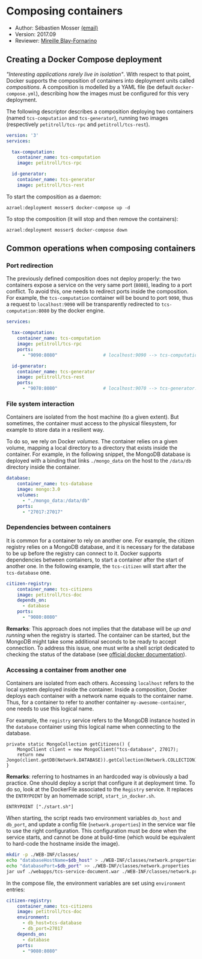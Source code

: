 # Composing containers

  * Author: Sébastien Mosser [(email)](mosser@i3s.unice.fr)
  * Version: 2017.09
  * Reviewer: [Mireille Blay-Fornarino](blay@i3s.unice.fr)

  
  
## Creating a Docker Compose deployment

_"Interesting applications rarely live in isolation"_. With respect to that point, Docker supports the composition of containers into deployment units called _compositions_. A composition is modelled by a YAML file (be default `docker-compose.yml`), describing how the images must be configured for this very deployment.

The following descriptor describes a composition deploying two containers (named `tcs-computation` and `tcs-generator`), running two images (respectively `petitroll/tcs-rpc` and `petitroll/tcs-rest`).

```yaml
version: '3'
services:

  tax-computation:                
    container_name: tcs-computation
    image: petitroll/tcs-rpc

  id-generator:                   
    container_name: tcs-generator
    image: petitroll/tcs-rest
```

To start the composition as a daemon:

```
azrael:deployment mosser$ docker-compose up -d
```

To stop the composition (it will stop and then remove the containers):

```
azrael:deployment mosser$ docker-compose down

```

## Common operations when composing containers

### Port redirection

The previously defined composition does not deploy properly: the two containers expose a service on the very same port (`8080`), leading to a port conflict. To avoid this, one needs to redirect ports inside the composition. For example, the `tcs-computation` container will be bound to port `9090`, thus a request to `localhost:9090` will be transparently redirected to `tcs-computation:8080` by the docker engine. 

```yaml
services:

  tax-computation:                
    container_name: tcs-computation
    image: petitroll/tcs-rpc
    ports:
      - "9090:8080"					# localhost:9090 --> tcs-computation:8080

  id-generator:                   
    container_name: tcs-generator
    image: petitroll/tcs-rest
    ports:
      - "9070:8080"					# localhost:9070 --> tcs-generator:8080
```

### File system interaction

Containers are isolated from the host machine (to a given extent). But sometimes, the container must access to the physical filesystem, for example to store data in a resilient way.  

To do so, we rely on Docker _volumes_. The container relies on a given volume, mapping a local directory to a directory that exists inside the container. For example, in the following snippet, the MongoDB database is deployed with a binding that links `./mongo_data` on the host to the `/data/db` directory inside the container.

```yaml
database:
    container_name: tcs-database
    image: mongo:3.0
    volumes:
      - "./mongo_data:/data/db"
    ports:
      - "27017:27017"
```

### Dependencies between containers

It is common for a container to rely on another one. For example, the citizen registry relies on a MongoDB database, and it is necessary for the database to be up before the registry can connect to it. Docker supports dependencies between containers, to start a container after the start of another one. In the following example, the `tcs-citizen` will start after the `tcs-database` one.

```yaml
citizen-registry:              
    container_name: tcs-citizens
    image: petitroll/tcs-doc
    depends_on:
      - database
    ports:
      - "9080:8080"
```

__Remarks__: This approach does not implies that the database will be _up and running_ when the registry is started. The container can be started, but the MongoDB might take some additional seconds to be ready to accept connection. To address this issue, one must write a shell script dedicated to checking the status of the database (see [official docker documentation](https://docs.docker.com/compose/startup-order/)).

### Accessing a container from another one

Containers are isolated from each others. Accessing `localhost` refers to the local system deployed inside the container. Inside a composition, Docker deploys each container with a network name equals to the container name. Thus, for a container to refer to another container `my-awesome-container`, one needs to use this logical name.

For example, the `registry` service refers to the MongoDB instance hosted in the `database` container using this logical name when connecting to the database.

```
private static MongoCollection getCitizens() {
	MongoClient client = new MongoClient("tcs-database", 27017);
	return new Jongo(client.getDB(Network.DATABASE)).getCollection(Network.COLLECTION);
}
```

__Remarks__: referring to hostnames in an hardcoded way is obviously a bad practice. One should deploy a script that configure it at deployment time. To do so, look at the DockerFile associated to the `Registry` service. It replaces the `ENTRYPOINT` by an homemade script, `start_in_docker.sh`. 

```
ENTRYPOINT ["./start.sh"]
```

When starting, the script reads two environment variables `db_host` and `db_port`, and update a config file (`network.properties`) in the service war file to use the right configuration. This configuration must be done when the service starts, and cannot be done at build-time (which would be equivalent to hard-code the hostname inside the image).

```bash
mkdir -p ./WEB-INF/classes/
echo "databaseHostName=$db_host" > ./WEB-INF/classes/network.properties
echo "databasePort=$db_port" >> ./WEB-INF/classes/network.properties
jar uvf ./webapps/tcs-service-document.war ./WEB-INF/classes/network.properties
```


In the compose file, the environment variables are set using `environment` entries:

```yaml
citizen-registry:             
    container_name: tcs-citizens
    image: petitroll/tcs-doc
    environment:
      - db_host=tcs-database
      - db_port=27017
    depends_on:
      - database
    ports:
      - "9080:8080"
```

